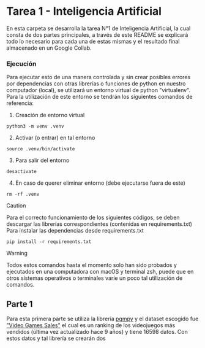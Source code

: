 # Tarea 1 - Inteligencia Artificial

En esta carpeta se desarrolla la tarea N°1 de Inteligencia Artificial, la cual consta de dos partes principales, a través de este README se explicará todo lo necesario para cada una de estas mismas y el resultado final almacenado en un Google Collab.

### Ejecución

Para ejecutar esto de una manera controlada y sin crear posibles errores por dependencias con otras librerías o funciones de python en nuestro computador (local), se utilizará un entorno virtual de python "virtualenv". Para la utilización de este entorno se tendrán los siguientes comandos de referencia:

1. Creación de entorno virtual
```
python3 -m venv .venv
```
2. Activar (o entrar) en tal entorno
```
source .venv/bin/activate
```
3. Para salir del entorno
```
desactivate
```
4. En caso de querer eliminar entorno (debe ejecutarse fuera de este)
```
rm -rf .venv
```
> [!CAUTION]
> Para el correcto funcionamiento de los siguientes códigos, se deben descargar las librerías correspondientes (contenidas en requirements.txt)
Para instalar las dependencias desde requirements.txt
```
pip install -r requirements.txt
```
> [!WARNING]
> Todos estos comandos hasta el momento solo han sido probados y ejecutados en una computadora con macOS y terminal zsh, puede que en otros sistemas operativos o terminales varíe un poco tal utilización de comandos.

## Parte 1

Para esta primera parte se utiliza la librería [pgmpy](https://pgmpy.org/index.html) y el dataset escogido fue ["Video Games Sales"](https://www.kaggle.com/datasets/gregorut/videogamesales) el cual es un ranking de los videojuegos más vendidos (última vez actualizado hace 9 años) y tiene 16598 datos. Con estos datos y tal librería se crearán dos 